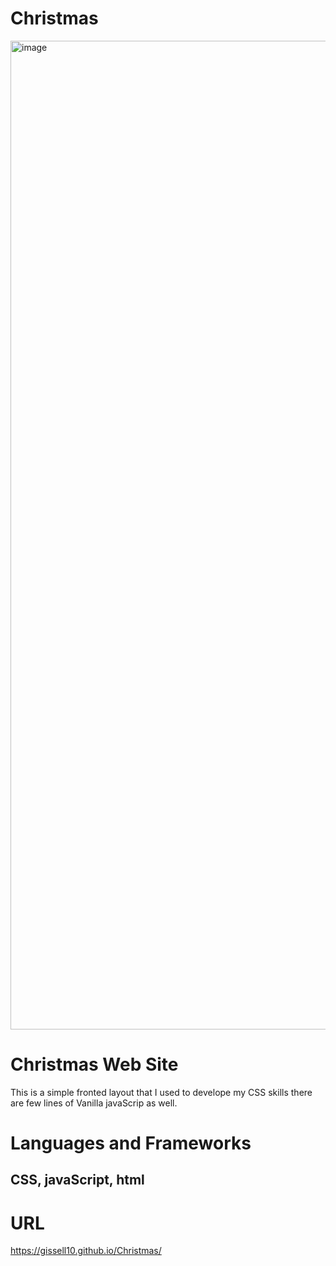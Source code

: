 # Christmas

<img width="1582" alt="image" src="https://user-images.githubusercontent.com/63778718/208575548-b063e5e3-153d-4bae-aa0e-7a5cb960ffa0.png">


# Christmas Web Site

This is a simple fronted layout that I used to develope my CSS skills there are few lines of Vanilla javaScrip as well.


# Languages and Frameworks

## CSS, javaScript, html

# URL

https://gissell10.github.io/Christmas/











